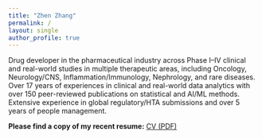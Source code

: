 ```yaml
---
title: "Zhen Zhang"
permalink: /
layout: single
author_profile: true
---
```


Drug developer in the pharmaceutical industry across Phase I–IV clinical and real-world studies in multiple therapeutic areas, including Oncology, Neurology/CNS, Inflammation/Immunology, Nephrology, and rare diseases. Over 17 years of experiences in clinical and real-world data analytics with over 150 peer-reviewed publications on statistical and AI/ML methods. Extensive experience in global regulatory/HTA submissions and over 5 years of people management.

**Please find a copy of my recent resume:** [CV (PDF)](/files/CV.pdf)

